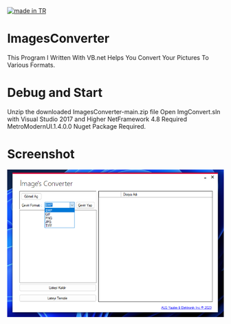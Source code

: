 <a href="https://github.com/pedromxavier/flag-badges">
    <img src="https://raw.githubusercontent.com/pedromxavier/flag-badges/main/badges/TR.svg" alt="made in TR">
</a>

# ImagesConverter
This Program I Written With VB.net Helps You Convert Your Pictures To Various Formats.

# Debug and Start
Unzip the downloaded ImagesConverter-main.zip file
Open ImgConvert.sln with Visual Studio 2017 and Higher
NetFramework 4.8 Required MetroModernUI.1.4.0.0 Nuget Package Required.

# Screenshot
![Demo](imagesconverter-screen.png) 
